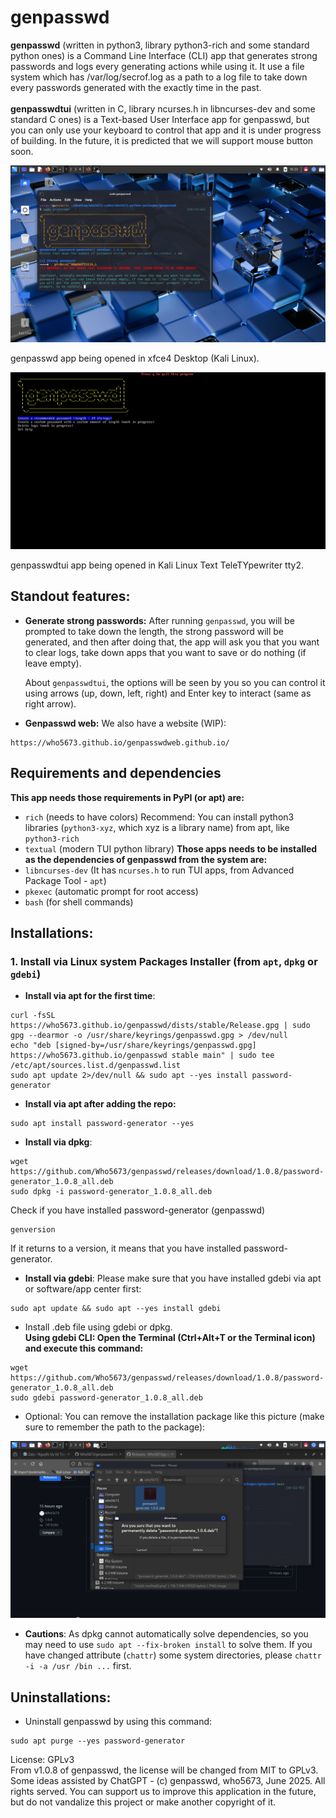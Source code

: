 # genpasswd

**genpasswd** (written in python3, library python3-rich and some standard python ones) is a Command Line Interface (CLI) app that generates strong passwords and logs every generating actions while using it. It use a file system which has /var/log/secrof.log as a path to a log file to take down every passwords generated with the exactly time in the past.<br><br>
**genpasswdtui** (written in C, library ncurses.h in libncurses-dev and some standard C ones) is a Text-based User Interface app for genpasswd, but you can only use your keyboard to control that app and it is under progress of building. In the future, it is predicted that we will support mouse button soon.

![Screenshot](./pictures/genpasswd_desktop.png)

genpasswd app being opened in xfce4 Desktop (Kali Linux).

![Screenshot](./pictures/genpasswdtui_desktop.png)

genpasswdtui app being opened in Kali Linux Text TeleTYpewriter tty2.

## Standout features:
- **Generate strong passwords:** 
After running `genpasswd`, you will be prompted to take down the length, the strong password will be generated, and then after doing that, the app will ask you that you want to clear logs, take down apps that you want to save or do nothing (if leave empty).

    About `genpasswdtui`, the options will be seen by you so you can control it using arrows (up, down, left, right) and Enter key to interact (same as right arrow).
- **Genpasswd web:**
We also have a website (WIP):  
```
https://who5673.github.io/genpasswdweb.github.io/
```
## Requirements and dependencies
**This app needs those requirements in PyPI (or apt) are:**
- `rich` (needs to have colors)
Recommend: You can install python3 libraries (`python3-xyz`, which xyz is a library name) from apt, like `python3-rich`
- `textual` (modern TUI python library)
**Those apps needs to be installed as the dependencies of genpasswd from the system are:**
- `libncurses-dev` (It has `ncurses.h` to run TUI apps, from Advanced Package Tool - `apt`)
- `pkexec` (automatic prompt for root access)
- `bash` (for shell commands)

## Installations:
### 1. Install via Linux system Packages Installer (from `apt`, `dpkg` or `gdebi`)
- **Install via apt for the first time**:
```
curl -fsSL https://who5673.github.io/genpasswd/dists/stable/Release.gpg | sudo gpg --dearmor -o /usr/share/keyrings/genpasswd.gpg > /dev/null
echo "deb [signed-by=/usr/share/keyrings/genpasswd.gpg] https://who5673.github.io/genpasswd stable main" | sudo tee /etc/apt/sources.list.d/genpasswd.list
sudo apt update 2>/dev/null && sudo apt --yes install password-generator
```
- __Install via apt after adding the repo:__
```
sudo apt install password-generator --yes
```  

- **Install via dpkg**:
```
wget https://github.com/Who5673/genpasswd/releases/download/1.0.8/password-generator_1.0.8_all.deb
sudo dpkg -i password-generator_1.0.8_all.deb
```
Check if you have installed password-generator (genpasswd)
```
genversion
```
If it returns to a version, it means that you have installed password-generator.
<br>
- **Install via gdebi**:
Please make sure that you have installed gdebi via apt or software/app center first:
```
sudo apt update && sudo apt --yes install gdebi
```

- Install .deb file using gdebi or dpkg.  
    **Using gdebi CLI: Open the Terminal (Ctrl+Alt+T or the Terminal icon) and execute this command:**
```
wget https://github.com/Who5673/genpasswd/releases/download/1.0.8/password-generator_1.0.8_all.deb
sudo gdebi password-generator_1.0.8_all.deb
```
- Optional: You can remove the installation package like this picture (make sure to remember the path to the package):

![Screenshot](./pictures/delete-method.png)
- **Cautions**:
        As dpkg cannot automatically solve dependencies, so you may need to use `sudo apt --fix-broken install` to solve them.
        If you have changed attribute (`chattr`) some system directories, please `chattr -i -a /usr /bin ...` first.

## Uninstallations:
- Uninstall genpasswd by using this command:
```
sudo apt purge --yes password-generator
```


License: GPLv3  
From v1.0.8 of genpasswd, the license will be changed from MIT to GPLv3.  
Some ideas assisted by ChatGPT - (c) genpasswd, who5673, June 2025. All rights served.
You can support us to improve this application in the future, but do not vandalize this project or make another copyright of it.

